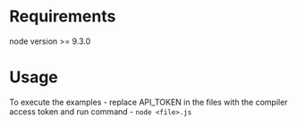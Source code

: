 # Requirements
node version >= 9.3.0

# Usage
To execute the examples - replace API_TOKEN in the files with the compiler access token and run command - `node <file>.js`
